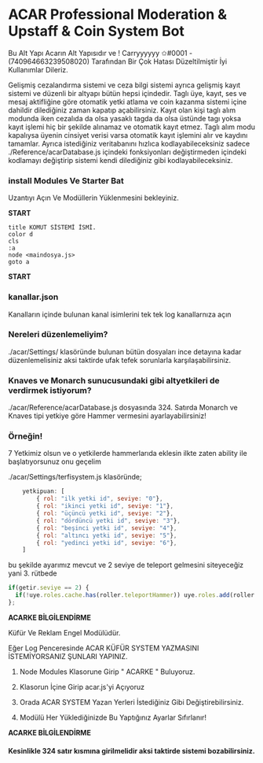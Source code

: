 # ACAR Professional Moderation & Upstaff & Coin System Bot

Bu Alt Yapı Acarın Alt Yapısıdır ve ! Carryyyyyy ✩#0001 - (740964663239508020) Tarafından Bir Çok Hatası Düzeltilmiştir İyi Kullanımlar Dileriz.

Gelişmiş cezalandırma sistemi ve ceza bilgi sistemi ayrıca gelişmiş kayıt sistemi ve düzenli bir altyapı bütün hepsi içindedir.
Taglı üye, kayıt, ses ve mesaj aktifliğine göre otomatik yetki atlama ve coin kazanma sistemi içine dahildir dilediğiniz zaman kapatıp açabilirsiniz.
Kayıt olan kişi taglı alım modunda iken cezalıda da olsa yasaklı tagda da olsa üstünde tagı yoksa kayıt işlemi hiç bir şekilde alınamaz ve otomatik kayıt etmez.
Taglı alım modu kapalıysa üyenin cinsiyet verisi varsa otomatik kayıt işlemini alır ve kaydını tamamlar.
Ayrıca istediğiniz veritabanını hızlıca kodlayabileceksiniz sadece ./Reference/acarDatabase.js içindeki fonksiyonları değiştirmeden içindeki kodlamayı değiştirip sistemi kendi dilediğiniz gibi kodlayabileceksiniz.

### install Modules Ve Starter Bat 
Uzantıyı Açın Ve Modüllerin Yüklenmesini bekleyiniz.

**START**
```echo off
title KOMUT SİSTEMİ İSMİ.
color d
cls
:a
node <maindosya.js>
goto a
```
**START**

### kanallar.json
Kanalların içinde bulunan kanal isimlerini tek tek log kanallarnıza açın

### Nereleri düzenlemeliyim?
./acar/Settings/ klasöründe bulunan bütün dosyaları ince detayına kadar düzenlemelisiniz aksi taktirde ufak tefek sorunlarla karşılaşabilirsiniz.

### Knaves ve Monarch sunucusundaki gibi altyetkileri de verdirmek istiyorum?
./acar/Reference/acarDatabase.js dosyasında 324. Satırda Monarch ve Knaves tipi yetkiye göre Hammer vermesini ayarlayabilirsiniz!
### Örneğin!
7 Yetkimiz olsun ve o yetkilerde hammerlarıda eklesin ilkte zaten ability ile başlatıyorsunuz onu geçelim

./acar/Settings/terfisystem.js klasöründe;
```javascript
    yetkipuan: [
        { rol: "ilk yetki id", seviye: "0"},
        { rol: "ikinci yetki id", seviye: "1"},
        { rol: "üçüncü yetki id", seviye: "2"},
        { rol: "dördüncü yetki id", seviye: "3"},
        { rol: "beşinci yetki id", seviye: "4"},
        { rol: "altıncı yetki id", seviye: "5"},
        { rol: "yedinci yetki id", seviye: "6"},
    ]
 ```
bu şekilde ayarımız mevcut ve 2 seviye de teleport gelmesini siteyeceğiz yani 3. rütbede
```javascript
if(getir.seviye == 2) { 
  if(!uye.roles.cache.has(roller.teleportHammer)) uye.roles.add(roller.teleportHammer) 
}; 
```

**ACARKE BİLGİLENDİRME**

Küfür Ve Reklam Engel Modülüdür.

Eğer Log Penceresinde ACAR KÜFÜR SYSTEM YAZMASINI İSTEMİYORSANIZ ŞUNLARI YAPINIZ.

1. Node Modules Klasorune Girip " ACARKE " Buluyoruz.

2. Klasorun İçine Girip acar.js'yi Açıyoruz

3. Orada ACAR SYSTEM Yazan Yerleri İstediğiniz Gibi Değiştirebilirsiniz.

4. Modülü Her Yüklediğinizde Bu Yaptığınız Ayarlar Sıfırlanır!
   
**ACARKE BİLGİLENDİRME**

#### Kesinlikle 324 satır kısmına girilmelidir aksi taktirde sistemi bozabilirsiniz.
